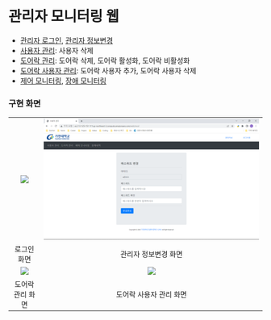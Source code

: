 # 관리자 모니터링 웹
- [관리자 로그인](login.ejs), [관리자 정보변경](mod.ejs)
- [사용자 관리](adminuser.ejs): 사용자 삭제
- [도어락 관리](admindoor.ejs): 도어락 삭제, 도어락 활성화, 도어락 비활성화
- [도어락 사용자 관리](adminuser.ejs): 도어락 사용자 추가, 도어락 사용자 삭제
- [제어 모니터링](controllog.ejs), [장애 모니터링](errorapp.ejs)

### 구현 화면
|||
|:---:|:---:|
|![](readmeImg/login.png)|![](readmeImg/adminmod.png)|
|로그인 화면|관리자 정보변경 화면|
|![](readmeImg/admindoor.png)|![](readmeImg/userdoor.png)|
|도어락 관리 화면|도어락 사용자 관리 화면|